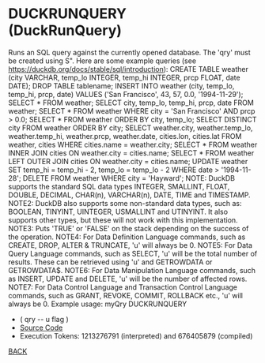# DUCKRUNQUERY &emsp; (DuckRunQuery)
Runs an SQL query against the currently opened database. The 'qry' must be created using S". Here are some example queries (see https://duckdb.org/docs/stable/sql/introduction):     CREATE TABLE weather (city VARCHAR, temp_lo INTEGER, temp_hi INTEGER, prcp FLOAT, date DATE);     DROP TABLE tablename;     INSERT INTO weather (city, temp_lo, temp_hi, prcp, date) VALUES ('San Francisco', 43, 57, 0.0, '1994-11-29');     SELECT * FROM weather;     SELECT city, temp_lo, temp_hi, prcp, date FROM weather;     SELECT * FROM weather WHERE city = 'San Francisco' AND prcp > 0.0;     SELECT * FROM weather ORDER BY city, temp_lo;     SELECT DISTINCT city FROM weather ORDER BY city;     SELECT weather.city, weather.temp_lo, weather.temp_hi, weather.prcp, weather.date, cities.lon, cities.lat         FROM weather, cities WHERE cities.name = weather.city;     SELECT * FROM weather INNER JOIN cities ON weather.city = cities.name;     SELECT * FROM weather LEFT OUTER JOIN cities ON weather.city = cities.name;     UPDATE weather SET temp_hi = temp_hi - 2, temp_lo = temp_lo - 2 WHERE date > '1994-11-28';     DELETE FROM weather WHERE city = 'Hayward'; NOTE: DuckDB supports the standard SQL data types INTEGER, SMALLINT, FLOAT, DOUBLE, DECIMAL, CHAR(n), VARCHAR(n), DATE, TIME and TIMESTAMP. NOTE2: DuckDB also supports some non-standard data types, such as: BOOLEAN, TINYINT, UINTEGER, USMALLINT and UTINYINT.     It also supports other types, but these will not work with this implementation. NOTE3: Puts 'TRUE' or 'FALSE' on the stack depending on the success of the operation. NOTE4: For Data Definition Language commands, such as CREATE, DROP, ALTER & TRUNCATE, 'u' will always be 0. NOTE5: For Data Query Language commands, such as SELECT, 'u' will be the total number of results.     These can be retrieved using 'u' and GETROWDATA or GETROWDATA$. NOTE6: For Data Manipulation Language commands, such as INSERT, UPDATE and DELETE, 'u' will be the number of affected rows. NOTE7: For Data Control Language and Transaction Control Language commands, such as GRANT, REVOKE, COMMIT, ROLLBACK etc., 'u' will always be 0. Example usage: myQry DUCKRUNQUERY
* ( qry -- u flag )
* [Source Code](../words/duckdb/DuckRunQuery.cs)
* Execution Tokens: 1213276791 (interpreted) and 676405879 (compiled)


[BACK](builtins.md#DuckRunQuery)
